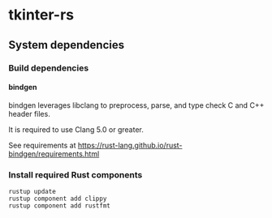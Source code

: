 # tkinter-rs
## System dependencies
### Build dependencies
#### bindgen
bindgen leverages libclang to preprocess, parse, and type check C and C++ header files.

It is required to use Clang 5.0 or greater.

See requirements at https://rust-lang.github.io/rust-bindgen/requirements.html

### Install required Rust components

```
rustup update
rustup component add clippy
rustup component add rustfmt
```
